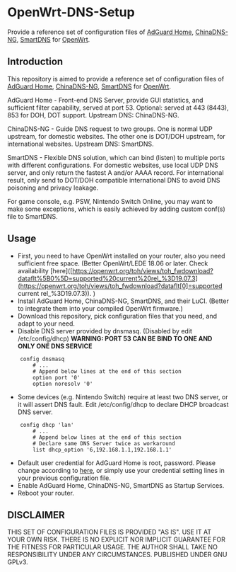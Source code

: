# OpenWrt-DNS-Setup
Provide a reference set of configuration files of [AdGuard Home](https://github.com/AdguardTeam/AdGuardHome), [ChinaDNS-NG](https://github.com/pexcn/openwrt-chinadns-ng), [SmartDNS](https://github.com/pymumu/openwrt-smartdns) for [OpenWrt](https://openwrt.org/).

## Introduction

This repository is aimed to provide a reference set of configuration files of [AdGuard Home](https://github.com/AdguardTeam/AdGuardHome), [ChinaDNS-NG](https://github.com/pexcn/openwrt-chinadns-ng), [SmartDNS](https://github.com/pymumu/openwrt-smartdns) for [OpenWrt](https://openwrt.org/).

AdGuard Home - Front-end DNS Server, provide GUI statistics, and sufficient filter capability, served at port 53. Optional: served at 443 (8443), 853 for DOH, DOT support. Upstream DNS: ChinaDNS-NG.

ChinaDNS-NG - Guide DNS request to two groups. One is normal UDP upstream, for domestic websites. The other one is DOT/DOH upstream, for international websites. Upstream DNS: SmartDNS.

SmartDNS - Flexible DNS solution, which can bind (listen) to multiple ports with different configurations. For domestic websites, use local UDP DNS server, and only return the fastest A and/or AAAA record. For international result, only send to DOT/DOH compatible international DNS to avoid DNS poisoning and privacy leakage.

For game console, e.g. PSW, Nintendo Switch Online, you may want to make some exceptions, which is easily achieved by adding custom conf(s) file to SmartDNS. 

## Usage

* First, you need to have OpenWrt installed on your router, also you need sufficient free space.
  (Better OpenWrt/LEDE 18.06 or later. Check availability [here]([https://openwrt.org/toh/views/toh_fwdownload?dataflt%5B0%5D=supported%20current%20rel_%3D19.07.3](https://openwrt.org/toh/views/toh_fwdownload?dataflt[0]=supported current rel_%3D19.07.3)). )
* Install AdGuard Home, ChinaDNS-NG, SmartDNS, and their LuCI.
  (Better to integrate them into your compiled OpenWrt firmware.)
* Download this repository, pick configuration files that you need, and adapt to your need.
* Disable DNS server provided by dnsmasq. (Disabled by edit /etc/config/dhcp)
  **WARNING: PORT 53 CAN BE BIND TO ONE AND ONLY ONE DNS SERVICE**

```config dnsmasq
	config dnsmasq
		# ... 
		# Append below lines at the end of this section
		option port '0'
		option noresolv '0'
```

* Some devices (e.g. Nintendo Switch) require at least two DNS server, or it will assert DNS fault. 
  Edit /etc/config/dhcp to declare DHCP broadcast DNS server.

```config dhcp 'lan'
	config dhcp 'lan'
		# ... 
		# Append below lines at the end of this section
		# Declare same DNS Server twice as workaround
		list dhcp_option '6,192.168.1.1,192.168.1.1'
```

* Default user credential for AdGuard Home is root, password. Please change according to [here](https://github.com/AdguardTeam/AdGuardHome/wiki/Configuration), or simply use your credential setting lines in your previous configuration file.
* Enable AdGuard Home, ChinaDNS-NG, SmartDNS as Startup Services. 
* Reboot your router.

## DISCLAIMER

THIS SET OF CONFIGURATION FILES IS PROVIDED "AS IS". USE IT AT YOUR OWN RISK. THERE IS NO EXPLICIT NOR IMPLICIT GUARANTEE FOR THE FITNESS FOR PARTICULAR USAGE. THE AUTHOR SHALL TAKE NO RESPONSIBILITY UNDER ANY CIRCUMSTANCES. PUBLISHED UNDER GNU GPLv3.